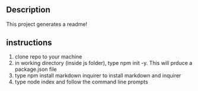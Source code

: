 # <Your-Project-Title>

## Description

This project generates a readme!

## instructions

1) clone repo to your machine
2) in working directory (inside js folder), type npm init -y. This will prduce a package.json file
3) type npm install markdown inquirer to install markdown and inquirer
4) type node index and follow the command line prompts

